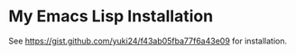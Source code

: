 # My Emacs Lisp Installation

See https://gist.github.com/yuki24/f43ab05fba77f6a43e09 for installation.

